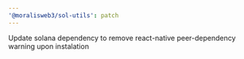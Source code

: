 ```yaml
---
'@moralisweb3/sol-utils': patch
---
```


Update solana dependency to remove react-native peer-dependency warning upon instalation
